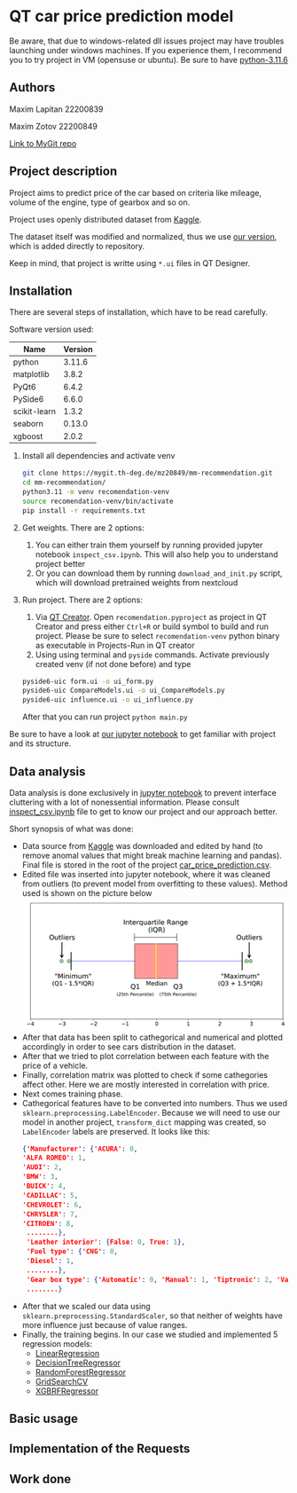 # QT car price prediction model

Be aware, that due to windows-related dll issues project may have troubles launching under windows machines. If you experience them, I recommend you to try project in VM (opensuse or ubuntu). Be sure to have [python-3.11.6](https://www.python.org/downloads/release/python-3116/)

## Authors

Maxim Lapitan 22200839

Maxim Zotov 22200849

[Link to MyGit repo](https://mygit.th-deg.de/mz20849/mm-recommendation)

## Project description

Project aims to predict price of the car based on criteria like mileage, volume of the engine, type of gearbox and so on.

Project uses openly distributed dataset from [Kaggle](https://www.kaggle.com/datasets/deepcontractor/car-price-prediction-challenge).

The dataset itself was modified and normalized, thus we use [our version](car_price_prediction.csv), which is added directly to repository.

Keep in mind, that project is writte using `*.ui` files in QT Designer.

## Installation

There are several steps of installation, which have to be read carefully.

Software version used:

| Name         | Version |
| ------------ | ------- |
| python       | 3.11.6  |
| matplotlib   | 3.8.2   |
| PyQt6        | 6.4.2   |
| PySide6      | 6.6.0   |
| scikit-learn | 1.3.2   |
| seaborn      | 0.13.0  |
| xgboost      | 2.0.2   |


1. Install all dependencies and activate venv
   ```bash
   git clone https://mygit.th-deg.de/mz20849/mm-recommendation.git
   cd mm-recommendation/
   python3.11 -m venv recomendation-venv
   source recomendation-venv/bin/activate
   pip install -r requirements.txt
   ```

1. Get weights. There are 2 options:
   1. You can either train them yourself by running provided jupyter notebook `inspect_csv.ipynb`. This will also help you to understand project better
   2. Or you can download them by running `download_and_init.py` script, which will download pretrained weights from nextcloud
2. Run project. There are 2 options:
   1. Via [QT Creator](https://www.qt.io/download). Open `recomendation.pyproject` as project in QT Creator and press either `Ctrl+R` or build symbol to build and run project. Please be sure to select `recomendation-venv` python binary as executable in Projects-Run in QT creator
   2. Using using terminal and `pyside` commands. Activate previously created venv (if not done before) and type 
   ```bash
   pyside6-uic form.ui -o ui_form.py
   pyside6-uic CompareModels.ui -o ui_CompareModels.py
   pyside6-uic influence.ui -o ui_influence.py
   ```
   After that you can run project `python main.py`

Be sure to have a look at [our jupyter notebook](inspect_csv.ipynb) to get familiar with project and its structure.

## Data analysis

Data analysis is done exclusively in [jupyter notebook](inspect_csv.ipynb) to prevent interface cluttering with a lot of nonessential information. Please consult [inspect_csv.ipynb](inspect_csv.ipynb) file to get to know our project and our approach better. 

Short synopsis of what was done:

* Data source from [Kaggle](https://www.kaggle.com/datasets/deepcontractor/car-price-prediction-challenge) was downloaded and edited by hand (to remove anomal values that might break machine learning and pandas). Final file is stored in the root of the project [car_price_prediction.csv](car_price_prediction.csv).
* Edited file was inserted into jupyter notebook, where it was cleaned from outliers (to prevent model from overfitting to these values). Method used is shown on the picture below ![](doc/iqr.png)
* After that data has been split to cathegorical and numerical and plotted accordingly in order to see cars distribution in the dataset.
* After that we tried to plot correlation between each feature with the price of a vehicle.
* Finally, correlation matrix was plotted to check if some cathegories affect other. Here we are mostly interested in correlation with price.
* Next comes training phase.
* Cathegorical features have to be converted into numbers. Thus we used `sklearn.preprocessing.LabelEncoder`. Because we will need to use our model in another project, `transform_dict` mapping was created, so `LabelEncoder` labels are preserved. It looks like this:
  ```json
  {'Manufacturer': {'ACURA': 0,
  'ALFA ROMEO': 1,
  'AUDI': 2,
  'BMW': 3,
  'BUICK': 4,
  'CADILLAC': 5,
  'CHEVROLET': 6,
  'CHRYSLER': 7,
  'CITROEN': 8,
   ........},
   'Leather interior': {False: 0, True: 1},
   'Fuel type': {'CNG': 0,
   'Diesel': 1,
   ........},
   'Gear box type': {'Automatic': 0, 'Manual': 1, 'Tiptronic': 2, 'Variator': 3},
   ........}
  ```
* After that we scaled our data using `sklearn.preprocessing.StandardScaler`, so that neither of weights have more influence just because of value ranges.
* Finally, the training begins. In our case we studied and implemented 5 regression models:
  * [LinearRegression](https://scikit-learn.org/stable/modules/generated/sklearn.linear_model.LinearRegression.html)
  * [DecisionTreeRegressor](https://scikit-learn.org/stable/modules/generated/sklearn.tree.DecisionTreeRegressor.html)
  * [RandomForestRegressor](https://scikit-learn.org/stable/modules/generated/sklearn.ensemble.RandomForestRegressor.html)
  * [GridSearchCV](https://scikit-learn.org/stable/modules/generated/sklearn.model_selection.GridSearchCV.html)
  * [XGBRFRegressor](https://xgboost.readthedocs.io/en/stable/python/python_api.html#module-xgboost.sklearn)
## Basic usage

## Implementation of the Requests

## Work done